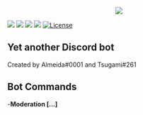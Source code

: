<p align="center">
    <img src="https://i.imgur.com/xNjwuEx.png">
</p>
<a title="code style" target="_blank" href="http://standardjs.com"><img src="https://img.shields.io/badge/code%20style-standard-brightgreen.svg?style=flat-square"></a>
<a title="Dependencies" target="_blank" href="https://david-dm.org/Almeeida/Simplicity/"><img src="https://david-dm.org/Almeeida/Simplicity/status.svg?style=flat-square"></a>
<a title="Library" target="_blank" href="https://discord.js.org/#/"><img src="https://img.shields.io/badge/library-discord.js-blue.svg?style=flat-square"></a>
<a class="badge-align" href="https://www.codacy.com/app/Almeeida/Simplicity?utm_source=github.com&amp;utm_medium=referral&amp;utm_content=Almeeida/Simplicity&amp;utm_campaign=Badge_Grade"><img src="https://img.shields.io/codacy/grade/4f29cb30be614ad3a5af1fa381efa9f7.svg?style=flat-square"/></a>
<a href="https://github.com/Almeeida/Simplicity/blob/master/LICENSE" target="_blank"><img src="https://img.shields.io/github/license/SwitchbladeBot/switchblade.svg?style=flat-square" alt="License"/></a><br>
<h2>Yet another Discord bot</h2>
Created by Almeida#0001 and Tsugami#261

<h2>Bot Commands</h2>
-<b>Moderation<b>
    [...]

